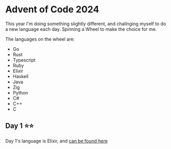 # Advent of Code 2024

This year I'm doing something slightly different, and challnging myself to do a new language each day. Spinning a Wheel to make the choice for me.

The languages on the wheel are:

- Go
- Rust
- Typescript
- Ruby
- Elixir
- Haskell
- Java
- Zig
- Python
- C#
- C++
- C

## Day 1 ⭐⭐

Day 1's language is Elixir, and [can be found here](elixir/day1)
